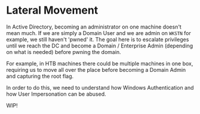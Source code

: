 # Lateral Movement

In Active Directory, becoming an administrator on one machine doesn't mean much. If we are simply a Domain User and we are admin on `WKSTN` for example, we still haven't 'pwned' it. The goal here is to escalate privileges until we reach the DC and become a Domain / Enterprise Admin (depending on what is needed) before pwning the domain.

For example, in HTB machines there could be multiple machines in one box, requiring us to move all over the place before becoming a Domain Admin and capturing the root flag.

In order to do this, we need to understand how Windows Authentication and how User Impersonation can be abused.&#x20;

WIP!&#x20;
